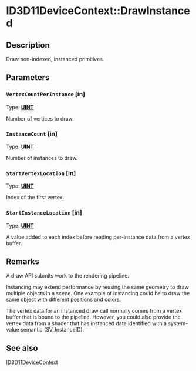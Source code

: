 # ID3D11DeviceContext::DrawInstanced

## Description

Draw non-indexed, instanced primitives.

## Parameters

### `VertexCountPerInstance` [in]

Type: **[UINT](https://learn.microsoft.com/windows/desktop/WinProg/windows-data-types)**

Number of vertices to draw.

### `InstanceCount` [in]

Type: **[UINT](https://learn.microsoft.com/windows/desktop/WinProg/windows-data-types)**

Number of instances to draw.

### `StartVertexLocation` [in]

Type: **[UINT](https://learn.microsoft.com/windows/desktop/WinProg/windows-data-types)**

Index of the first vertex.

### `StartInstanceLocation` [in]

Type: **[UINT](https://learn.microsoft.com/windows/desktop/WinProg/windows-data-types)**

A value added to each index before reading per-instance data from a vertex buffer.

## Remarks

A draw API submits work to the rendering pipeline.

Instancing may extend performance by reusing the same geometry to draw multiple objects in a scene. One example of instancing could be
to draw the same object with different positions and colors.

The vertex data for an instanced draw call normally comes from a vertex buffer that is bound to the pipeline.
However, you could also provide the vertex data from a shader that has instanced data identified with a system-value semantic (SV_InstanceID).

## See also

[ID3D11DeviceContext](https://learn.microsoft.com/windows/desktop/api/d3d11/nn-d3d11-id3d11devicecontext)